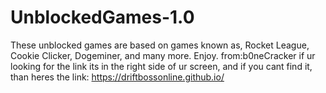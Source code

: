 # UnblockedGames-1.0
These unblocked games are based on games known as, Rocket League, Cookie Clicker, Dogeminer, and many more. Enjoy. from:b0neCracker
if ur looking for the link its in the right side of ur screen, and if you cant find it, than heres the link: https://driftbossonline.github.io/

